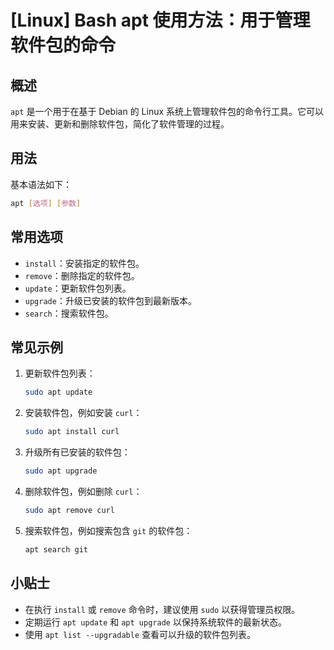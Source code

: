# [Linux] Bash apt 使用方法：用于管理软件包的命令

## 概述
`apt` 是一个用于在基于 Debian 的 Linux 系统上管理软件包的命令行工具。它可以用来安装、更新和删除软件包，简化了软件管理的过程。

## 用法
基本语法如下：
```bash
apt [选项] [参数]
```

## 常用选项
- `install`：安装指定的软件包。
- `remove`：删除指定的软件包。
- `update`：更新软件包列表。
- `upgrade`：升级已安装的软件包到最新版本。
- `search`：搜索软件包。

## 常见示例
1. 更新软件包列表：
   ```bash
   sudo apt update
   ```

2. 安装软件包，例如安装 `curl`：
   ```bash
   sudo apt install curl
   ```

3. 升级所有已安装的软件包：
   ```bash
   sudo apt upgrade
   ```

4. 删除软件包，例如删除 `curl`：
   ```bash
   sudo apt remove curl
   ```

5. 搜索软件包，例如搜索包含 `git` 的软件包：
   ```bash
   apt search git
   ```

## 小贴士
- 在执行 `install` 或 `remove` 命令时，建议使用 `sudo` 以获得管理员权限。
- 定期运行 `apt update` 和 `apt upgrade` 以保持系统软件的最新状态。
- 使用 `apt list --upgradable` 查看可以升级的软件包列表。